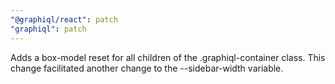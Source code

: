 ```yaml
---
"@graphiql/react": patch
"graphiql": patch
---
```


Adds a box-model reset for all children of the .graphiql-container class. This change facilitated another change to the --sidebar-width variable. 
